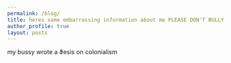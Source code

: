 ```yaml
---
permalink: /blog/
title: heres some embarrassing information about me PLEASE DON'T BULLY ME WITH IT
author_profile: true
layout: posts
---
```

my bussy wrote a ϑesis on colonialism